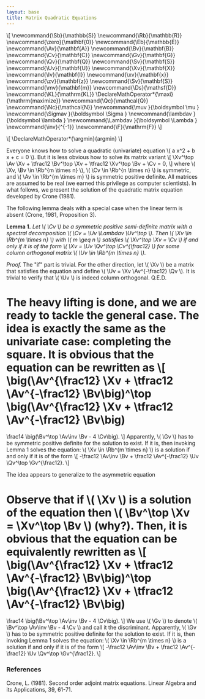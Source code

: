```yaml
---
layout: base
title: Matrix Quadratic Equations
---
```


\\[
\newcommand{\Sb}{\mathbb{S}}
\newcommand{\Rb}{\mathbb{R}}
\newcommand{\zero}{\mathbf{0}}
\newcommand{\Eb}{\mathbb{E}}
\newcommand{\Av}{\mathbf{A}}
\newcommand{\Bv}{\mathbf{B}}
\newcommand{\Cv}{\mathbf{C}}
\newcommand{\Gv}{\mathbf{G}}
\newcommand{\Qv}{\mathbf{Q}}
\newcommand{\Sv}{\mathbf{S}}
\newcommand{\Uv}{\mathbf{U}}
\newcommand{\Xv}{\mathbf{X}}
\newcommand{\Iv}{\mathbf{I}}
\newcommand{\xv}{\mathbf{x}}
\newcommand{\zv}{\mathbf{z}}
\newcommand{\Sv}{\mathbf{S}}
\newcommand{\mv}{\mathbf{m}}
\newcommand{\Ds}{\mathsf{D}}
\newcommand{\KL}{\mathrm{KL}}
\DeclareMathOperator*{\maxi}{\mathrm{maximize}}
\newcommand{\Qc}{\mathcal{Q}}
\newcommand{\Nc}{\mathcal{N}}
\newcommand{\muv        }{\boldsymbol \mu        }
\newcommand{\Sigmav     }{\boldsymbol \Sigma     }
\newcommand{\lambdav    }{\boldsymbol \lambda    }
\newcommand{\Lambdav    }{\boldsymbol \Lambda    }
\newcommand{\inv}{^{-1}}
\newcommand{\F}{\mathrm{F}}
\\]

\\[
\DeclareMathOperator*{\argmin}{argmin}
\\]

Everyone knows how to solve a quadratic (univariate) equation \\( a x^2 + b x + c = 0 \\).
But it is less obvious how to solve its matrix variant
\\[
    \Xv^\top \Av \Xv + \tfrac12 \Bv^\top \Xv + \tfrac12 \Xv^\top \Bv + \Cv = 0,
\\]
where \\( \Xv, \Bv \in \Rb^{m \times n} \\), \\( \Cv \in \Rb^{n \times n} \\) is symmetric, and \\( \Av \in \Rb^{m \times m} \\) is symmetric positive definite.
All matrices are assumed to be real (we earned this privilege as computer scientists).
In what follows, we present the solution of the quadratic matrix equation developed by Crone (1981).

The following lemma deals with a special case when the linear term is absent (Crone, 1981, Proposition 3).

<b>Lemma 1.</b>
<i>
Let \\( \Cv \\) be a symmetric positive semi-definite matrix with a spectral decomposition \\( \Cv = \Uv \Lambdav \Uv^\top \\).
Then \\( \Xv \in \Rb^{m \times n} \\) with \\( m \geq n \\) satisfies \\( \Xv^\top \Xv = \Cv \\) if and only if it is of the form \\( \Xv = \Uv \Qv^\top \Cv^{\frac12} \\) for some column orthogonal matrix \\( \Uv \in \Rb^{m \times n} \\).
</i>

<i>Proof.</i>
The "if" part is trivial.
For the other direction, let \\( \Xv \\) be a matrix that satisfies the equation and define \\( \Uv = \Xv \Av^{-\frac12} \Qv \\).
It is trivial to verify that \\( \Uv \\) is indeed column orthogonal.
Q.E.D.

The heavy lifting is done, and we are ready to tackle the general case.
The idea is exactly the same as the univariate case: completing the square.
It is obvious that the equation can be rewritten as
\\[
\big(\Av^{\frac12} \Xv + \tfrac12 \Av^{-\frac12} \Bv\big)^\top
\big(\Av^{\frac12} \Xv + \tfrac12 \Av^{-\frac12} \Bv\big)
=
\frac14 \big(\Bv^\top \Av\inv \Bv - 4 \Cv\big).
\\]
Apparently, \\( \Gv \\) has to be symmetric positive definite for the solution to exist.
If it is, then invoking Lemma 1 solves the equation: \\( \Xv \in \Rb^{m \times n} \\) is a solution if and only if it is of the form
\\[
    -\frac12 \Av\inv \Bv + \frac12 \Av^{-\frac12} \Uv \Qv^\top \Gv^{\frac12}.
\\]

The idea appears to generalize to the asymmetric equation

Observe that if \\( \Xv \\) is a solution of the equation then \\( \Bv^\top \Xv = \Xv^\top \Bv \\) (why?).
Then, it is obvious that the equation can be equivalently rewritten as
\\[
\big(\Av^{\frac12} \Xv + \tfrac12 \Av^{-\frac12} \Bv\big)^\top
\big(\Av^{\frac12} \Xv + \tfrac12 \Av^{-\frac12} \Bv\big)
=
\frac14 \big(\Bv^\top \Av\inv \Bv - 4 \Cv\big).
\\]
We use \\( \Gv \\) to denote \\( \Bv^\top \Av\inv \Bv - 4 \Cv \\) and call it the discriminant.
Apparently, \\( \Gv \\) has to be symmetric positive definite for the solution to exist.
If it is, then invoking Lemma 1 solves the equation: \\( \Xv \in \Rb^{m \times n} \\) is a solution if and only if it is of the form
\\[
    -\frac12 \Av\inv \Bv + \frac12 \Av^{-\frac12} \Uv \Qv^\top \Gv^{\frac12}.
\\]

### References
Crone, L. (1981). Second order adjoint matrix equations. Linear Algebra and its Applications, 39, 61-71.
